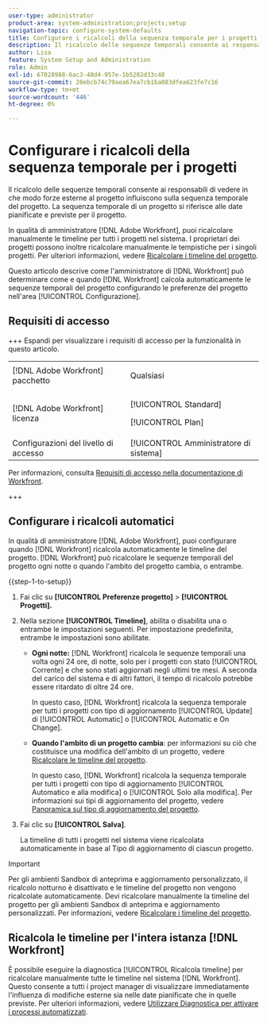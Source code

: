 ```yaml
---
user-type: administrator
product-area: system-administration;projects;setup
navigation-topic: configure-system-defaults
title: Configurare i ricalcoli della sequenza temporale per i progetti
description: Il ricalcolo delle sequenze temporali consente ai responsabili di vedere in che modo forze esterne al progetto influiscono sulla sequenza temporale del progetto. La sequenza temporale di un progetto si riferisce alle date pianificate e previste per il progetto.
author: Lisa
feature: System Setup and Administration
role: Admin
exl-id: 67028988-6ac3-48d4-957e-1b5202d33c48
source-git-commit: 20ebcb74c79aea67ea7cb1ba083dfea623fe7c16
workflow-type: tm+mt
source-wordcount: '446'
ht-degree: 0%

---
```


# Configurare i ricalcoli della sequenza temporale per i progetti

Il ricalcolo delle sequenze temporali consente ai responsabili di vedere in che modo forze esterne al progetto influiscono sulla sequenza temporale del progetto. La sequenza temporale di un progetto si riferisce alle date pianificate e previste per il progetto.

In qualità di amministratore [!DNL Adobe Workfront], puoi ricalcolare manualmente le timeline per tutti i progetti nel sistema. I proprietari dei progetti possono inoltre ricalcolare manualmente le tempistiche per i singoli progetti. Per ulteriori informazioni, vedere [Ricalcolare i timeline del progetto](../../../manage-work/projects/manage-projects/recalculate-project-timeline.md).

Questo articolo descrive come l&#39;amministratore di [!DNL Workfront] può determinare come e quando [!DNL Workfront] calcola automaticamente le sequenze temporali del progetto configurando le preferenze del progetto nell&#39;area [!UICONTROL Configurazione].

## Requisiti di accesso

+++ Espandi per visualizzare i requisiti di accesso per la funzionalità in questo articolo.

<table style="table-layout:auto"> 
 <col> 
 <col> 
 <tbody> 
  <tr> 
   <td>[!DNL Adobe Workfront] pacchetto</td> 
   <td><p>Qualsiasi</p></td> 
  </tr> 
  <tr> 
   <td>[!DNL Adobe Workfront] licenza</td> 
   <td><p>[!UICONTROL Standard]</p>
       <p>[!UICONTROL Plan]</p></td>
  </tr> 
  <tr> 
   <td>Configurazioni del livello di accesso</td> 
   <td>[!UICONTROL Amministratore di sistema]</td> 
  </tr> 
 </tbody> 
</table>

Per informazioni, consulta [Requisiti di accesso nella documentazione di Workfront](/help/quicksilver/administration-and-setup/add-users/access-levels-and-object-permissions/access-level-requirements-in-documentation.md).

+++

## Configurare i ricalcoli automatici

In qualità di amministratore [!DNL Adobe Workfront], puoi configurare quando [!DNL Workfront] ricalcola automaticamente le timeline del progetto. [!DNL Workfront] può ricalcolare le sequenze temporali del progetto ogni notte o quando l&#39;ambito del progetto cambia, o entrambe.

{{step-1-to-setup}}

1. Fai clic su **[!UICONTROL Preferenze progetto]** > **[!UICONTROL Progetti].**

1. Nella sezione **[!UICONTROL Timeline]**, abilita o disabilita una o entrambe le impostazioni seguenti. Per impostazione predefinita, entrambe le impostazioni sono abilitate.

   * **Ogni notte:** [!DNL Workfront&#x200B;&#x200B;&#x200B;] ricalcola le sequenze temporali una volta ogni 24 ore, di notte, solo per i progetti con stato [!UICONTROL Corrente] e che sono stati aggiornati negli ultimi tre mesi. A seconda del carico del sistema e di altri fattori, il tempo di ricalcolo potrebbe essere ritardato di oltre 24 ore.

     In questo caso, [!DNL Workfront] ricalcola la sequenza temporale per tutti i progetti con tipo di aggiornamento [!UICONTROL Update] di [!UICONTROL Automatic] o [!UICONTROL Automatic e On Change].

   * **Quando l&#39;ambito di un progetto cambia**: per informazioni su ciò che costituisce una modifica dell&#39;ambito di un progetto, vedere [Ricalcolare le timeline del progetto](../../../manage-work/projects/manage-projects/recalculate-project-timeline.md).

     In questo caso, [!DNL Workfront] ricalcola la sequenza temporale per tutti i progetti con tipo di aggiornamento [!UICONTROL Automatico e alla modifica] o [!UICONTROL Solo alla modifica].
Per informazioni sui tipi di aggiornamento del progetto, vedere [Panoramica sul tipo di aggiornamento del progetto](../../../manage-work/projects/planning-a-project/project-update-type-overview.md).

1. Fai clic su **[!UICONTROL Salva]**.

   La timeline di tutti i progetti nel sistema viene ricalcolata automaticamente in base al Tipo di aggiornamento di ciascun progetto.

>[!IMPORTANT]
>
>Per gli ambienti Sandbox di anteprima e aggiornamento personalizzato, il ricalcolo notturno è disattivato e le timeline del progetto non vengono ricalcolate automaticamente. Devi ricalcolare manualmente la timeline del progetto per gli ambienti Sandbox di anteprima e aggiornamento personalizzati. Per informazioni, vedere [Ricalcolare i timeline del progetto](/help/quicksilver/manage-work/projects/manage-projects/recalculate-project-timeline.md).


## Ricalcola le timeline per l&#39;intera istanza [!DNL Workfront]

È possibile eseguire la diagnostica [!UICONTROL Ricalcola timeline] per ricalcolare manualmente tutte le timeline nel sistema [!DNL Workfront]. Questo consente a tutti i project manager di visualizzare immediatamente l&#39;influenza di modifiche esterne sia nelle date pianificate che in quelle previste. Per ulteriori informazioni, vedere [Utilizzare Diagnostica per attivare i processi automatizzati](../../../administration-and-setup/manage-workfront/run-diagnostics/use-diagnostics-to-trigger-automated-processes.md).
